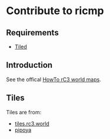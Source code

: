 # Contribute to ricmp

## Requirements

* [Tiled](https://www.mapeditor.org/)

## Introduction

See the offical [HowTo rC3 world maps](https://howto.rc3.world/maps.html).

## Tiles

Tiles are from:

* [tiles.rc3.world](https://tiles.rc3.world/)
* [pipoya](https://pipoya.itch.io/)
